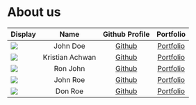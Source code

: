 # About us

Display |      Name       | Github Profile | Portfolio 
--------|:---------------:|:--------------:|:---------:
![](https://via.placeholder.com/100.png?text=Photo) |    John Doe     | [Github](https://github.com/) | [Portfolio](docs/team/johndoe.md)
![](https://via.placeholder.com/100.png?text=Photo) | Kristian Achwan | [Github](https://github.com/) | [Portfolio](docs/team/kristianachwan.md)
![](https://via.placeholder.com/100.png?text=Photo) |    Ron John     | [Github](https://github.com/) | [Portfolio](docs/team/johndoe.md)
![](https://via.placeholder.com/100.png?text=Photo) |    John Roe     | [Github](https://github.com/) | [Portfolio](docs/team/johndoe.md)
![](https://via.placeholder.com/100.png?text=Photo) |     Don Roe     | [Github](https://github.com/) | [Portfolio](docs/team/johndoe.md)
